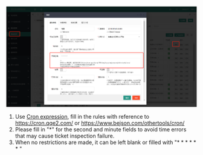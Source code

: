 ![cron settings](imgs/image-20221227122415430.png)

   <ol>
                                <li>Use <a href="https://www.baidu.com/s?wd=cron%E8%A1%A8%E8%BE%BE%E5%BC%8F" target="_blank">Cron expression</a>, fill in the rules with reference to <a href="https://cron.qqe2.com/" target="_blank">https://cron.qqe2.com/</a> or <a href="https://www.bejson.com/othertools/cron/" target="_blank">https://www.bejson.com/othertools/cron/</a></li>
                                <li>Please fill in "*" for the second and minute fields to avoid time errors that may cause ticket inspection failure.</li>
                                <li>When no restrictions are made, it can be left blank or filled with "* * * * * * "</li>
                            </ol>
